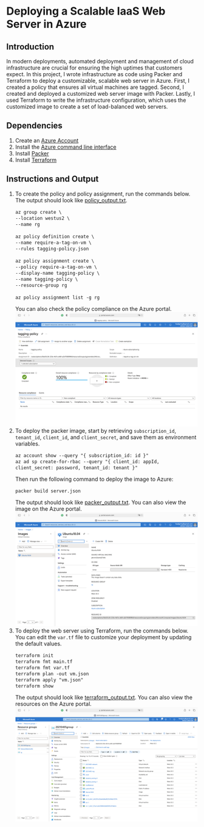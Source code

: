 # Deploying a Scalable IaaS Web Server in Azure

## Introduction
In modern deployments, automated deployment and management of cloud infrastructure are crucial for ensuring the high uptimes that customers expect. In this project, I wrote infrastructure as code using Packer and Terraform to deploy a customizable, scalable web server in Azure. First, I created a policy that ensures all virtual machines are tagged. Second, I created and deployed a customized web server image with Packer. Lastly, I used Terraform to write the infrastructure configuration, which uses the customized image to create a set of load-balanced web servers. 

## Dependencies
1. Create an [Azure Account](https://portal.azure.com) 
2. Install the [Azure command line interface](https://docs.microsoft.com/en-us/cli/azure/install-azure-cli?view=azure-cli-latest)
3. Install [Packer](https://www.packer.io/downloads)
4. Install [Terraform](https://www.terraform.io/downloads.html)

## Instructions and Output
1. To create the policy and policy assignment, run the commands below. The output should look like [policy_output.txt](https://github.com/iDataist/Deploy-a-Web-Server-in-Azure/blob/main/policy/policy_output.txt). 
    ```
    az group create \
    --location westus2 \
    --name rg

    az policy definition create \
    --name require-a-tag-on-vm \
    --rules tagging-policy.json

    az policy assignment create \
    --policy require-a-tag-on-vm \
    --display-name tagging-policy \
    --name tagging-policy \
    --resource-group rg

    az policy assignment list -g rg
    ```
    You can also check the policy compliance on the Azure portal.
    ![](/policy/policy_compliance.png)
2. To deploy the packer image, start by retrieving `subscription_id`, `tenant_id`, `client_id`, and `client_secret`, and save them as environment variables.
    ```
    az account show --query "{ subscription_id: id }"
    az ad sp create-for-rbac --query "{ client_id: appId, client_secret: password, tenant_id: tenant }"
    ```
    Then run the following command to deploy the image to Azure:
    ```
    packer build server.json
    ```
    The output should look like [packer_output.txt](https://github.com/iDataist/Deploy-a-Web-Server-in-Azure/blob/main/packer/packer_output.txt). 
    You can also view the image on the Azure portal.
    ![](packer/packer_image.png)
3. To deploy the web server using Terraform, run the commands below. You can edit the `var.tf` file to customize your deployment by updating the default values. 
    ```
    terraform init
    terraform fmt main.tf
    terraform fmt var.tf
    terraform plan -out vm.json
    terraform apply "vm.json"
    terraform show
    ```
    The output should look like [terraform_output.txt](https://github.com/iDataist/Deploy-a-Web-Server-in-Azure/blob/main/terraform/terraform_output.txt). 
    You can also view the resources on the Azure portal.
    ![](terraform/resource.png)